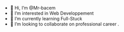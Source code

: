 - 👋 Hi, I’m @Mr-bacem
- 👀 I’m interested in Web Developpement 
- 🌱 I’m currently learning Full-Stuck 
- 💞️ I’m looking to collaborate on professional career
.

<!---
Mr-bacem/Mr-bacem is a ✨ special ✨ repository because its `README.md` (this file) appears on your GitHub profile.
You can click the Preview link to take a look at your changes.
--->
